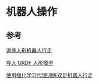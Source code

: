 # 机器人操作

## 参考

[训练人形机器人行走](https://ww2.mathworks.cn/help/releases/R2022b/deeplearning/ug/humanoid_walker.html)

[导入 URDF 人形模型](https://ww2.mathworks.cn/help/releases/R2022b/sm/ug/import-a-urdf-model.html)

[使用强化学习代理训练双足机器人行走](https://ww2.mathworks.cn/help/releases/R2022b/reinforcement-learning/ug/train-biped-robot-to-walk-using-reinforcement-learning-agents.html)


